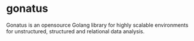 # gonatus
Gonatus is an opensource Golang library for highly scalable environments for unstructured, structured and relational data analysis.
